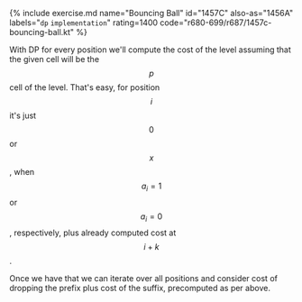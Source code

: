 {% include exercise.md name="Bouncing Ball" id="1457C" also-as="1456A" labels="`dp` `implementation`" rating=1400 code="r680-699/r687/1457c-bouncing-ball.kt" %}

With DP for every position we'll compute the cost of the level assuming that the given cell will be the $$p$$ cell of the level.  That's easy, for position $$i$$ it's just $$0$$ or $$x$$, when $$a_i = 1$$ or $$a_i = 0$$, respectively, plus already computed cost at $$i+k$$.

Once we have that we can iterate over all positions and consider cost of dropping the prefix plus cost of the suffix, precomputed as per above.
